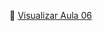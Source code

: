 🔗 [Visualizar Aula 06](https://thesamueldopke.github.io/HTML-PJP/aulas/Aula06-03-09-25EstruturaHTML5-Border-boxing/index.html)


